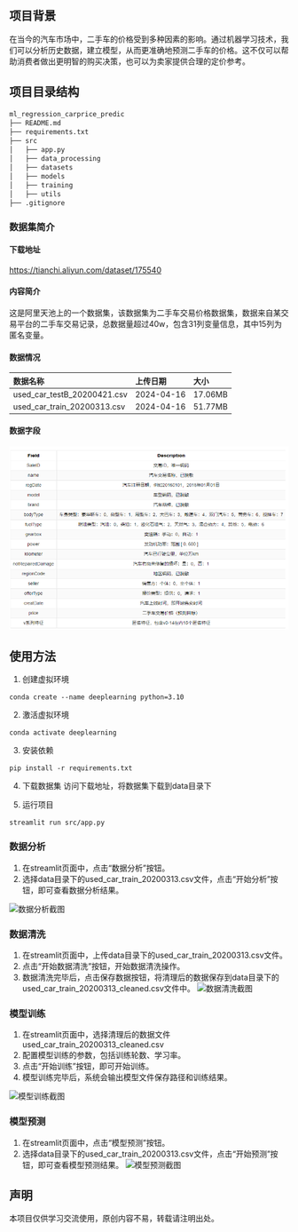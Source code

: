 ## 项目背景
在当今的汽车市场中，二手车的价格受到多种因素的影响。通过机器学习技术，我们可以分析历史数据，建立模型，从而更准确地预测二手车的价格。这不仅可以帮助消费者做出更明智的购买决策，也可以为卖家提供合理的定价参考。

## 项目目录结构
```
ml_regression_carprice_predic
├── README.md
├── requirements.txt
├── src
│   ├── app.py
│   ├── data_processing
│   ├── datasets
│   ├── models
│   ├── training
│   ├── utils
├── .gitignore
```

### 数据集简介
#### 下载地址
https://tianchi.aliyun.com/dataset/175540

#### 内容简介
这是阿里天池上的一个数据集，该数据集为二手车交易价格数据集，数据来自某交易平台的二手车交易记录，总数据量超过40w，包含31列变量信息，其中15列为匿名变量。

#### 数据情况

| 数据名称| 上传日期 | 大小  |
|:--------------------------|:------------|:---------|
| used_car_testB_20200421.csv | 2024-04-16 | 17.06MB |
| used_car_train_20200313.csv | 2024-04-16 | 51.77MB |

#### 数据字段
![](doc/数据集截图.png)


## 使用方法
1. 创建虚拟环境
```
conda create --name deeplearning python=3.10
```

2. 激活虚拟环境
```
conda activate deeplearning
```

3. 安装依赖
```
pip install -r requirements.txt
```

4. 下载数据集
访问下载地址，将数据集下载到data目录下

5. 运行项目
```
streamlit run src/app.py
```

### 数据分析
1. 在streamlit页面中，点击“数据分析”按钮。
2. 选择data目录下的used_car_train_20200313.csv文件，点击“开始分析”按钮，即可查看数据分析结果。

![数据分析截图](doc/数据分析截图.png)

### 数据清洗
1. 在streamlit页面中，上传data目录下的used_car_train_20200313.csv文件。
2. 点击“开始数据清洗”按钮，开始数据清洗操作。
3. 数据清洗完毕后，点击保存数据按钮，将清理后的数据保存到data目录下的used_car_train_20200313_cleaned.csv文件中。
![数据清洗截图](doc/数据清洗截图.png)

### 模型训练
1. 在streamlit页面中，选择清理后的数据文件used_car_train_20200313_cleaned.csv
2. 配置模型训练的参数，包括训练轮数、学习率。
3. 点击“开始训练”按钮，即可开始训练。
4. 模型训练完毕后，系统会输出模型文件保存路径和训练结果。

![模型训练截图](doc/模型训练截图.png)

### 模型预测
1. 在streamlit页面中，点击“模型预测”按钮。
2. 选择data目录下的used_car_train_20200313.csv文件，点击“开始预测”按钮，即可查看模型预测结果。
![模型预测截图](doc/模型预测截图.png)

## 声明
本项目仅供学习交流使用，原创内容不易，转载请注明出处。